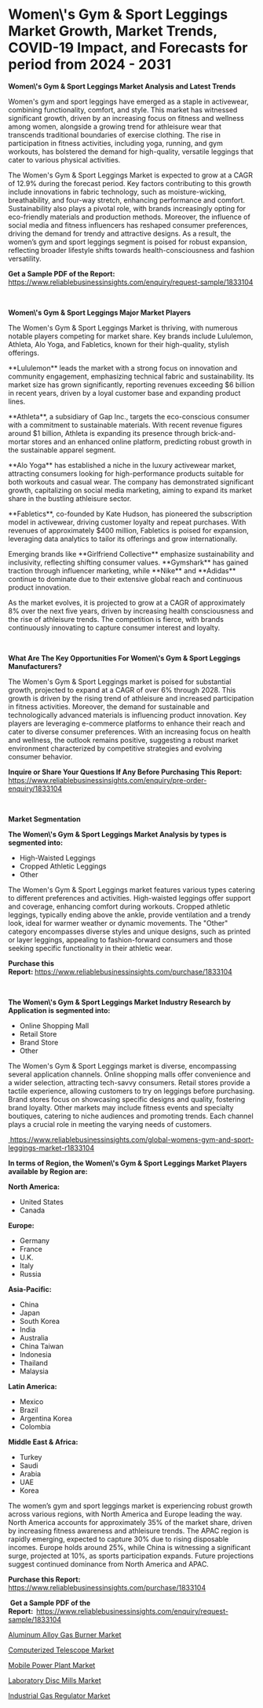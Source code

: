 <p><h1>Women\'s Gym & Sport Leggings Market Growth, Market Trends, COVID-19 Impact, and Forecasts for period from 2024 - 2031</h1></p><p><strong>Women\'s Gym & Sport Leggings Market Analysis and Latest Trends</strong></p>
<p><p>Women's gym and sport leggings have emerged as a staple in activewear, combining functionality, comfort, and style. This market has witnessed significant growth, driven by an increasing focus on fitness and wellness among women, alongside a growing trend for athleisure wear that transcends traditional boundaries of exercise clothing. The rise in participation in fitness activities, including yoga, running, and gym workouts, has bolstered the demand for high-quality, versatile leggings that cater to various physical activities.</p><p>The Women's Gym & Sport Leggings Market is expected to grow at a CAGR of 12.9% during the forecast period. Key factors contributing to this growth include innovations in fabric technology, such as moisture-wicking, breathability, and four-way stretch, enhancing performance and comfort. Sustainability also plays a pivotal role, with brands increasingly opting for eco-friendly materials and production methods. Moreover, the influence of social media and fitness influencers has reshaped consumer preferences, driving the demand for trendy and attractive designs. As a result, the women’s gym and sport leggings segment is poised for robust expansion, reflecting broader lifestyle shifts towards health-consciousness and fashion versatility.</p></p>
<p><strong>Get a Sample PDF of the Report:&nbsp;</strong> <a href="https://www.reliablebusinessinsights.com/enquiry/request-sample/1833104?utm_campaign=1113&utm_medium=2&utm_source=Github&utm_content=ia&utm_term=19102024&utm_id=womens-gym-sport-leggings">https://www.reliablebusinessinsights.com/enquiry/request-sample/1833104</a></p>
<p>&nbsp;</p>
<p><strong>Women\'s Gym & Sport Leggings Major Market Players</strong></p>
<p><p>The Women's Gym & Sport Leggings Market is thriving, with numerous notable players competing for market share. Key brands include Lululemon, Athleta, Alo Yoga, and Fabletics, known for their high-quality, stylish offerings.</p><p>**Lululemon** leads the market with a strong focus on innovation and community engagement, emphasizing technical fabric and sustainability. Its market size has grown significantly, reporting revenues exceeding $6 billion in recent years, driven by a loyal customer base and expanding product lines.</p><p>**Athleta**, a subsidiary of Gap Inc., targets the eco-conscious consumer with a commitment to sustainable materials. With recent revenue figures around $1 billion, Athleta is expanding its presence through brick-and-mortar stores and an enhanced online platform, predicting robust growth in the sustainable apparel segment.</p><p>**Alo Yoga** has established a niche in the luxury activewear market, attracting consumers looking for high-performance products suitable for both workouts and casual wear. The company has demonstrated significant growth, capitalizing on social media marketing, aiming to expand its market share in the bustling athleisure sector.</p><p>**Fabletics**, co-founded by Kate Hudson, has pioneered the subscription model in activewear, driving customer loyalty and repeat purchases. With revenues of approximately $400 million, Fabletics is poised for expansion, leveraging data analytics to tailor its offerings and grow internationally.</p><p>Emerging brands like **Girlfriend Collective** emphasize sustainability and inclusivity, reflecting shifting consumer values. **Gymshark** has gained traction through influencer marketing, while **Nike** and **Adidas** continue to dominate due to their extensive global reach and continuous product innovation.</p><p>As the market evolves, it is projected to grow at a CAGR of approximately 8% over the next five years, driven by increasing health consciousness and the rise of athleisure trends. The competition is fierce, with brands continuously innovating to capture consumer interest and loyalty.</p></p>
<p>&nbsp;</p>
<p><strong>What Are The Key Opportunities For Women\'s Gym & Sport Leggings Manufacturers?</strong></p>
<p><p>The Women's Gym & Sport Leggings market is poised for substantial growth, projected to expand at a CAGR of over 6% through 2028. This growth is driven by the rising trend of athleisure and increased participation in fitness activities. Moreover, the demand for sustainable and technologically advanced materials is influencing product innovation. Key players are leveraging e-commerce platforms to enhance their reach and cater to diverse consumer preferences. With an increasing focus on health and wellness, the outlook remains positive, suggesting a robust market environment characterized by competitive strategies and evolving consumer behavior.</p></p>
<p><strong>Inquire or Share Your Questions If Any Before Purchasing This Report:</strong> <a href="https://www.reliablebusinessinsights.com/enquiry/pre-order-enquiry/1833104?utm_campaign=1113&utm_medium=2&utm_source=Github&utm_content=ia&utm_term=19102024&utm_id=womens-gym-sport-leggings">https://www.reliablebusinessinsights.com/enquiry/pre-order-enquiry/1833104</a></p>
<p>&nbsp;</p>
<p><strong>Market Segmentation</strong></p>
<p><strong>The Women\'s Gym & Sport Leggings Market Analysis by types is segmented into:</strong></p>
<p><ul><li>High-Waisted Leggings</li><li>Cropped Athletic Leggings</li><li>Other</li></ul></p>
<p><p>The Women's Gym & Sport Leggings market features various types catering to different preferences and activities. High-waisted leggings offer support and coverage, enhancing comfort during workouts. Cropped athletic leggings, typically ending above the ankle, provide ventilation and a trendy look, ideal for warmer weather or dynamic movements. The "Other" category encompasses diverse styles and unique designs, such as printed or layer leggings, appealing to fashion-forward consumers and those seeking specific functionality in their athletic wear.</p></p>
<p><strong>Purchase this Report:&nbsp;</strong><a href="https://www.reliablebusinessinsights.com/purchase/1833104?utm_campaign=1113&utm_medium=2&utm_source=Github&utm_content=ia&utm_term=19102024&utm_id=womens-gym-sport-leggings">https://www.reliablebusinessinsights.com/purchase/1833104</a></p>
<p>&nbsp;</p>
<p><strong>The Women\'s Gym & Sport Leggings Market Industry Research by Application is segmented into:</strong></p>
<p><ul><li>Online Shopping Mall</li><li>Retail Store</li><li>Brand Store</li><li>Other</li></ul></p>
<p><p>The Women's Gym & Sport Leggings market is diverse, encompassing several application channels. Online shopping malls offer convenience and a wider selection, attracting tech-savvy consumers. Retail stores provide a tactile experience, allowing customers to try on leggings before purchasing. Brand stores focus on showcasing specific designs and quality, fostering brand loyalty. Other markets may include fitness events and specialty boutiques, catering to niche audiences and promoting trends. Each channel plays a crucial role in meeting the varying needs of customers.</p></p>
<p><a href="https://www.reliablebusinessinsights.com/global-womens-gym-and-sport-leggings-market-r1833104?utm_campaign=1113&utm_medium=2&utm_source=Github&utm_content=ia&utm_term=19102024&utm_id=womens-gym-sport-leggings">&nbsp;https://www.reliablebusinessinsights.com/global-womens-gym-and-sport-leggings-market-r1833104</a></p>
<p><strong>In terms of Region, the Women\'s Gym & Sport Leggings Market Players available by Region are:</strong></p>
<p>
    <p> <strong> North America: </strong>
        <ul>
            <li>United States</li>
            <li>Canada</li>
        </ul>
        </p> 
    <p> <strong> Europe: </strong>
        <ul>
            <li>Germany</li>
            <li>France</li>
            <li>U.K.</li>
            <li>Italy</li>
            <li>Russia</li>
        </ul>
        </p> 
    <p> <strong> Asia-Pacific: </strong>
        <ul>
            <li>China</li>
            <li>Japan</li>
            <li>South Korea</li>
            <li>India</li>
            <li>Australia</li>
            <li>China Taiwan</li>
            <li>Indonesia</li>
            <li>Thailand</li>
            <li>Malaysia</li>
        </ul>
        </p> 
    <p> <strong> Latin America: </strong>
        <ul>
            <li>Mexico</li>
            <li>Brazil</li>
            <li>Argentina Korea</li>
            <li>Colombia</li>
        </ul>
        </p> 
    <p> <strong> Middle East & Africa: </strong>
        <ul>
            <li>Turkey</li>
            <li>Saudi</li>
            <li>Arabia</li>
            <li>UAE</li>
            <li>Korea</li>
        </ul>
    </p>
    </p>
<p><p>The women’s gym and sport leggings market is experiencing robust growth across various regions, with North America and Europe leading the way. North America accounts for approximately 35% of the market share, driven by increasing fitness awareness and athleisure trends. The APAC region is rapidly emerging, expected to capture 30% due to rising disposable incomes. Europe holds around 25%, while China is witnessing a significant surge, projected at 10%, as sports participation expands. Future projections suggest continued dominance from North America and APAC.</p></p>
<p><strong>Purchase this Report: </strong><a href="https://www.reliablebusinessinsights.com/purchase/1833104?utm_campaign=1113&utm_medium=2&utm_source=Github&utm_content=ia&utm_term=19102024&utm_id=womens-gym-sport-leggings">https://www.reliablebusinessinsights.com/purchase/1833104</a></p>
<p>&nbsp;<strong>Get a Sample PDF of the Report:&nbsp;&nbsp;</strong><a href="https://www.reliablebusinessinsights.com/enquiry/request-sample/1833104?utm_campaign=1113&utm_medium=2&utm_source=Github&utm_content=ia&utm_term=19102024&utm_id=womens-gym-sport-leggings">https://www.reliablebusinessinsights.com/enquiry/request-sample/1833104</a></p>
<p><strong></strong></p>
<p><p><a href="https://github.com/baldonopiturbeu/Market-Research-Report-List-1/blob/main/aluminum-alloy-gas-burner-market.md?utm_campaign=1113&utm_medium=2&utm_source=Github&utm_content=ia&utm_term=19102024&utm_id=womens-gym-sport-leggings">Aluminum Alloy Gas Burner Market</a></p><p><a href="https://www.linkedin.com/pulse/computerized-telescope-market-global-share-ranking-overall-95mke?utm_campaign=1113&utm_medium=2&utm_source=Github&utm_content=ia&utm_term=19102024&utm_id=womens-gym-sport-leggings">Computerized Telescope Market</a></p><p><a href="https://issuu.com/reportprime-2/docs/mobile-power-plant-market-size-2030_e6369bdfdd158a?utm_campaign=1113&utm_medium=2&utm_source=Github&utm_content=ia&utm_term=19102024&utm_id=womens-gym-sport-leggings">Mobile Power Plant Market</a></p><p><a href="https://github.com/delmasportse2/Market-Research-Report-List-1/blob/main/laboratory-disc-mills-market.md?utm_campaign=1113&utm_medium=2&utm_source=Github&utm_content=ia&utm_term=19102024&utm_id=womens-gym-sport-leggings">Laboratory Disc Mills Market</a></p><p><a href="https://issuu.com/reportprime-2/docs/industrial-gas-regulator-market-siz_26726d968e56a2?utm_campaign=1113&utm_medium=2&utm_source=Github&utm_content=ia&utm_term=19102024&utm_id=womens-gym-sport-leggings">Industrial Gas Regulator Market</a></p></p>